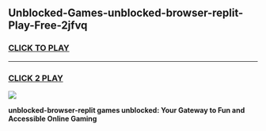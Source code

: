 
## Unblocked-Games-unblocked-browser-replit-Play-Free-2jfvq
<h3>
<a href="https://premium76.site?title=unblocked-browser-replit&ref=23A">CLICK TO PLAY</a></h3>
<hr>

<h3>
<a href="https://premium76.site?title=unblocked-browser-replit&ref=23A">CLICK 2 PLAY</a>
  
</h3>

<a href="https://premium76.site?title=unblocked-browser-replit&ref=23A"><img src="https://clearcache.store/games.png"></a>


**unblocked-browser-replit games unblocked: Your Gateway to Fun and Accessible Online Gaming**
